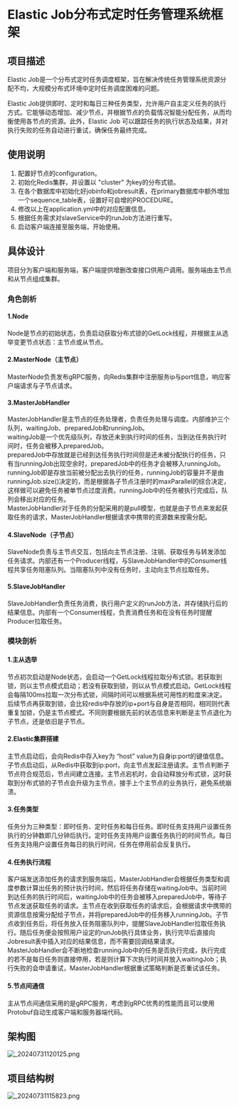 # Elastic Job分布式定时任务管理系统框架


## 项目描述
  Elastic Job是一个分布式定时任务调度框架，旨在解决传统任务管理系统资源分配不均，大规模分布式环境中定时任务调度困难的问题。  

  Elastic Job提供即时、定时和每日三种任务类型，允许用户自主定义任务的执行方式。它能够动态增加、减少节点，并根据节点的负载情况智能分配任务，从而均衡使用各节点的资源。此外，Elastic Job 可以跟踪任务的执行状态及结果，并对执行失败的任务自动进行重试，确保任务最终完成。

## 使用说明
1. 配置好节点的configuration。  
2. 初始化Redis集群，并设置以 "cluster" 为key的分布式锁。
3. 在各个数据库中初始化好jobinfo和jobresult表，在primary数据库中额外增加一个sequence_table表，设置好可自增的PROCEDURE。
4. 修改以上在application.yml中的对应配置信息。
5. 根据任务需求对slaveService中的runJob方法进行重写。
6. 启动客户端连接至服务端，开始使用。
  
## 具体设计
  项目分为客户端和服务端，客户端提供增删改查接口供用户调用。服务端由主节点和从节点组成集群。
### 角色剖析
#### 1.Node
  Node是节点的初始状态，负责启动获取分布式锁的GetLock线程，并根据主从选举变更节点状态：主节点或从节点。
#### 2.MasterNode（主节点）
  MasterNode负责发布gRPC服务，向Redis集群中注册服务ip与port信息，响应客户端请求与子节点请求。
#### 3.MasterJobHandler
  MasterJobHandler是主节点的任务处理者，负责任务处理与调度。内部维护三个队列，waitingJob、preparedJob和runningJob。  
  waitingJob是一个优先级队列，存放还未到执行时间的任务，当到达任务执行时间时，任务会被移入preparedJob。  
  preparedJob中存放就是已经到达任务执行时间但是还未被分配执行的任务，只有当runningJob出现空余时，preparedJob中的任务才会被移入runningJob。  
  runningJob即是存放当前被分配出去执行的任务，runningJob的容量并不是由runningJob.size()决定的，而是根据各子节点注册时的maxParallel的综合决定，这样做可以避免任务被单节点过度消费。runningJob中的任务被执行完成后，队列会移出对应的任务。  
  MasterJobHandler对于任务的分配采用的是pull模型，也就是由子节点来发起获取任务的请求，MasterJobHandler根据请求中携带的资源数来按需分配。
#### 4.SlaveNode（子节点）
  SlaveNode负责与主节点交互，包括向主节点注册、注销、获取任务与转发添加任务请求。内部还有一个Producer线程，与SlaveJobHandler中的Consumer线程共享任务阻塞队列。当阻塞队列中没有任务时，主动向主节点拉取任务。
#### 5.SlaveJobHandler
  SlaveJobHandler负责任务消费，执行用户定义的runJob方法，并存储执行后的结果信息。内部有一个Consumer线程，负责消费任务和在没有任务时提醒Producer拉取任务。
### 模块剖析
#### 1.主从选举
  节点初次启动是Node状态，会启动一个GetLock线程拉取分布式锁。若获取到锁，则以主节点模式启动；若没有获取到锁，则以从节点模式启动。GetLock线程会每隔100ms拉取一次分布式锁，间隔时间可以根据系统可用性的粒度来决定。后续节点再获取到锁，会比较redis中存放的ip+port与自身是否相同，相同则代表重复加锁，仍是主节点模式。不同则要根据先前的状态信息来判断是主节点退化为子节点，还是依旧是子节点。
#### 2.Elastic集群搭建
  主节点启动后，会向Redis中存入key为 “host” value为自身ip:port的键值信息。子节点启动后，从Redis中获取到ip:port，向主节点发起注册请求。主节点判断子节点符合规范后，节点间建立连接。主节点宕机时，会自动释放分布式锁，这时获取到分布式锁的子节点会升级为主节点，接手上个主节点的业务执行，避免系统崩溃。
#### 3.任务类型
  任务分为三种类型：即时任务、定时任务和每日任务。即时任务支持用户设置任务执行的分钟数即几分钟后执行。定时任务支持用户设置任务执行的时间节点。每日任务支持用户设置任务每日的执行时间，任务在停用前会反复执行。
#### 4.任务执行流程
  客户端发送添加任务的请求到服务端后，MasterJobHandler会根据任务类型和调度参数计算出任务的预计执行时间，然后将任务存储在waitingJob中。当前时间到达任务的执行时间后，waitingJob中的任务会被移入preparedJob中，等待子节点发送获取任务的请求。主节点在收到获取任务的请求后，会根据请求中携带的资源信息按需分配给子节点，并将preparedJob中的任务移入runningJob。子节点收到任务后，将任务放入任务阻塞队列中，提醒SlaveJobHandler拉取任务执行。随后任务便会按照用户设定的runJob执行具体业务，执行完毕后直接向Jobresult表中插入对应的结果信息，而不需要回调结果请求。MasterJobHandler会不断地检查runningJob中的任务是否执行完成，执行完成的若不是每日任务则直接停用，若是则计算下次执行时间并放入waitingJob；执行失败的会申请重试，MasterJobHandler根据重试策略判断是否重试该任务。
#### 5.节点间通信
  主从节点间通信采用的是gRPC服务，考虑到gRPC优秀的性能而且可以使用Protobuf自动生成客户端和服务器端代码。
## 架构图
![_20240731120125.png](https://s2.loli.net/2024/07/31/kVWp6LGbPSUnfzD.png)
## 项目结构树   
![_20240731115823.png](https://s2.loli.net/2024/07/31/ZYxGrSPaN4XLTtR.png)
